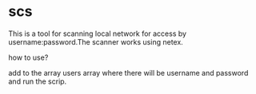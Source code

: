 # scs

This is a tool for scanning local network for access by username:password.The scanner works using netex.

how to use? 

add to the array users array where there will be username and password and run the scrip.
